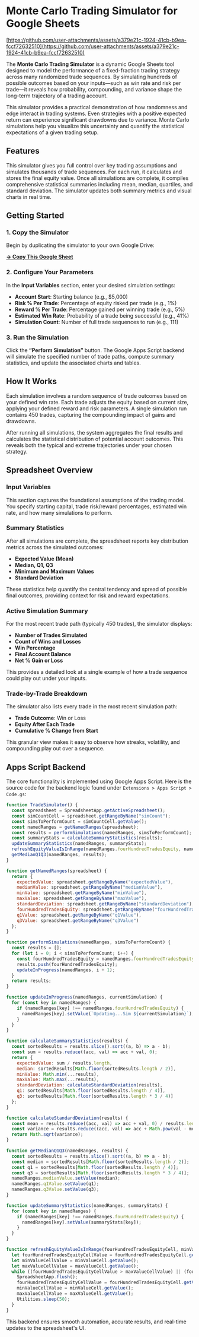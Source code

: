 # Monte Carlo Trading Simulator for Google Sheets

[https://github.com/user-attachments/assets/a379e21c-1924-41cb-b9ea-fccf72632510](https://github.com/user-attachments/assets/a379e21c-1924-41cb-b9ea-fccf72632510)

The **Monte Carlo Trading Simulator** is a dynamic Google Sheets tool designed to model the performance of a fixed-fraction trading strategy across many randomized trade sequences. By simulating hundreds of possible outcomes based on your inputs—such as win rate and risk per trade—it reveals how probability, compounding, and variance shape the long-term trajectory of a trading account.

This simulator provides a practical demonstration of how randomness and edge interact in trading systems. Even strategies with a positive expected return can experience significant drawdowns due to variance. Monte Carlo simulations help you visualize this uncertainty and quantify the statistical expectations of a given trading setup.

## Features

This simulator gives you full control over key trading assumptions and simulates thousands of trade sequences. For each run, it calculates and stores the final equity value. Once all simulations are complete, it compiles comprehensive statistical summaries including mean, median, quartiles, and standard deviation. The simulator updates both summary metrics and visual charts in real time.

## Getting Started

### 1. Copy the Simulator

Begin by duplicating the simulator to your own Google Drive:

[**→ Copy This Google Sheet**](https://docs.google.com/spreadsheets/d/1llfX-jLt7N-dviIor4SKhrk3zuYnIL6PwtTl-bU366w/edit?gid=1990509670#gid=1990509670)

### 2. Configure Your Parameters

In the **Input Variables** section, enter your desired simulation settings:

* **Account Start**: Starting balance (e.g., \$5,000)
* **Risk % Per Trade**: Percentage of equity risked per trade (e.g., 1%)
* **Reward % Per Trade**: Percentage gained per winning trade (e.g., 5%)
* **Estimated Win Rate**: Probability of a trade being successful (e.g., 41%)
* **Simulation Count**: Number of full trade sequences to run (e.g., 111)

### 3. Run the Simulation

Click the **“Perform Simulation”** button. The Google Apps Script backend will simulate the specified number of trade paths, compute summary statistics, and update the associated charts and tables.

## How It Works

Each simulation involves a random sequence of trade outcomes based on your defined win rate. Each trade adjusts the equity based on current size, applying your defined reward and risk parameters. A single simulation run contains 450 trades, capturing the compounding impact of gains and drawdowns.

After running all simulations, the system aggregates the final results and calculates the statistical distribution of potential account outcomes. This reveals both the typical and extreme trajectories under your chosen strategy.

## Spreadsheet Overview

### Input Variables

This section captures the foundational assumptions of the trading model. You specify starting capital, trade risk/reward percentages, estimated win rate, and how many simulations to perform.

### Summary Statistics

After all simulations are complete, the spreadsheet reports key distribution metrics across the simulated outcomes:

* **Expected Value (Mean)**
* **Median, Q1, Q3**
* **Minimum and Maximum Values**
* **Standard Deviation**

These statistics help quantify the central tendency and spread of possible final outcomes, providing context for risk and reward expectations.

### Active Simulation Summary

For the most recent trade path (typically 450 trades), the simulator displays:

* **Number of Trades Simulated**
* **Count of Wins and Losses**
* **Win Percentage**
* **Final Account Balance**
* **Net % Gain or Loss**

This provides a detailed look at a single example of how a trade sequence could play out under your inputs.

### Trade-by-Trade Breakdown

The simulator also lists every trade in the most recent simulation path:

* **Trade Outcome**: Win or Loss
* **Equity After Each Trade**
* **Cumulative % Change from Start**

This granular view makes it easy to observe how streaks, volatility, and compounding play out over a sequence.

## Apps Script Backend

The core functionality is implemented using Google Apps Script. Here is the source code for the backend logic found under `Extensions > Apps Script > Code.gs`:

```javascript
function TradeSimulator() {
  const spreadsheet = SpreadsheetApp.getActiveSpreadsheet();
  const simCountCell = spreadsheet.getRangeByName("simCount");
  const simsToPerformCount = simCountCell.getValue();
  const namedRanges = getNamedRanges(spreadsheet);
  const results = performSimulations(namedRanges, simsToPerformCount);
  const summaryStats = calculateSummaryStatistics(results);
  updateSummaryStatistics(namedRanges, summaryStats);
  refreshEquityValueIsInRange(namedRanges.fourHundredTradesEquity, namedRanges.minValue, namedRanges.maxValue);
  getMedianQ1Q3(namedRanges, results);
}

function getNamedRanges(spreadsheet) {
  return {
    expectedValue: spreadsheet.getRangeByName("expectedValue"),
    medianValue: spreadsheet.getRangeByName("medianValue"),
    minValue: spreadsheet.getRangeByName("minValue"),
    maxValue: spreadsheet.getRangeByName("maxValue"),
    standardDeviation: spreadsheet.getRangeByName("standardDeviation"),
    fourHundredTradesEquity: spreadsheet.getRangeByName("fourHundredTradesEquity"),
    q1Value: spreadsheet.getRangeByName("q1Value"),
    q3Value: spreadsheet.getRangeByName("q3Value")
  };
}

function performSimulations(namedRanges, simsToPerformCount) {
  const results = [];
  for (let i = 0; i < simsToPerformCount; i++) {
    const fourHundredTradesEquity = namedRanges.fourHundredTradesEquity.getValue();
    results.push(fourHundredTradesEquity);
    updateInProgress(namedRanges, i + 1);
  }
  return results;
}

function updateInProgress(namedRanges, currentSimulation) {
  for (const key in namedRanges) {
    if (namedRanges[key] !== namedRanges.fourHundredTradesEquity) {
      namedRanges[key].setValue(`Updating...Sim ${currentSimulation}`);
    }
  }
}

function calculateSummaryStatistics(results) {
  const sortedResults = results.slice().sort((a, b) => a - b);
  const sum = results.reduce((acc, val) => acc + val, 0);
  return {
    expectedValue: sum / results.length,
    median: sortedResults[Math.floor(sortedResults.length / 2)],
    minValue: Math.min(...results),
    maxValue: Math.max(...results),
    standardDeviation: calculateStandardDeviation(results),
    q1: sortedResults[Math.floor(sortedResults.length / 4)],
    q3: sortedResults[Math.floor(sortedResults.length * 3 / 4)]
  };
}

function calculateStandardDeviation(results) {
  const mean = results.reduce((acc, val) => acc + val, 0) / results.length;
  const variance = results.reduce((acc, val) => acc + Math.pow(val - mean, 2), 0) / results.length;
  return Math.sqrt(variance);
}

function getMedianQ1Q3(namedRanges, results) {
  const sortedResults = results.slice().sort((a, b) => a - b);
  const median = sortedResults[Math.floor(sortedResults.length / 2)];
  const q1 = sortedResults[Math.floor(sortedResults.length / 4)];
  const q3 = sortedResults[Math.floor(sortedResults.length * 3 / 4)];
  namedRanges.medianValue.setValue(median);
  namedRanges.q1Value.setValue(q1);
  namedRanges.q3Value.setValue(q3);
}

function updateSummaryStatistics(namedRanges, summaryStats) {
  for (const key in namedRanges) {
    if (namedRanges[key] !== namedRanges.fourHundredTradesEquity) {
      namedRanges[key].setValue(summaryStats[key]);
    }
  }
}

function refreshEquityValueIsInRange(fourHundredTradesEquityCell, minValueCell, maxValueCell) {
  let fourHundredTradesEquityCellValue = fourHundredTradesEquityCell.getValue();
  let minValueCellValue = minValueCell.getValue();
  let maxValueCellValue = maxValueCell.getValue();
  while ((fourHundredTradesEquityCellValue > maxValueCellValue) || (fourHundredTradesEquityCellValue < minValueCellValue)) {
    SpreadsheetApp.flush();
    fourHundredTradesEquityCellValue = fourHundredTradesEquityCell.getValue();
    minValueCellValue = minValueCell.getValue();
    maxValueCellValue = maxValueCell.getValue();
    Utilities.sleep(50);
  }
}
```

This backend ensures smooth automation, accurate results, and real-time updates to the spreadsheet's UI.
